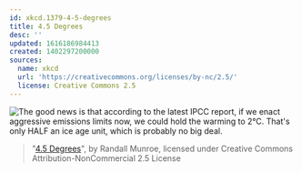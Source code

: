 ```yaml
---
id: xkcd.1379-4-5-degrees
title: 4.5 Degrees
desc: ''
updated: 1616186984413
created: 1402297200000
sources:
  name: xkcd
  url: 'https://creativecommons.org/licenses/by-nc/2.5/'
  license: Creative Commons 2.5
---
```

![The good news is that according to the latest IPCC report, if we enact aggressive emissions limits now, we could hold the warming to 2°C. That's only HALF an ice age unit, which is probably no big deal.](https://imgs.xkcd.com/comics/4_5_degrees.png)
> "[4.5 Degrees](https://xkcd.com/1379/)", by Randall Munroe, licensed under Creative Commons Attribution-NonCommercial 2.5 License
